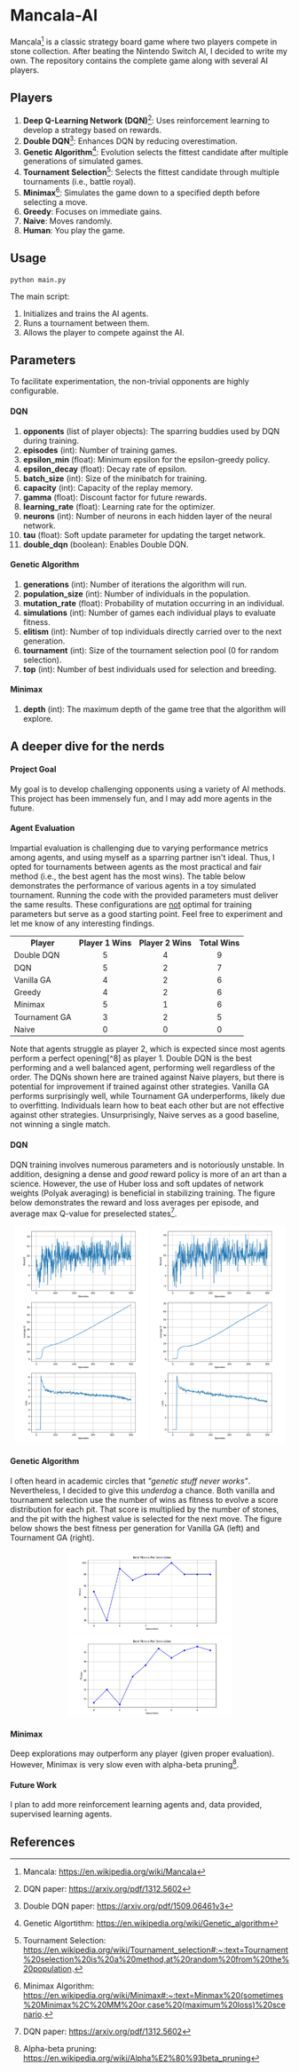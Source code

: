 # Mancala-AI
Mancala[^1] is a classic strategy board game where two players compete in stone collection. After beating the Nintendo Switch AI, I decided to write my own. The repository contains the complete game along with several AI players.

## Players
1. **Deep Q-Learning Network (DQN)**[^2]: Uses reinforcement learning to develop a strategy based on rewards.
2. **Double DQN**[^3]: Enhances DQN by reducing overestimation.
1. **Genetic Algorithm**[^4]: Evolution selects the fittest candidate after multiple generations of simulated games.
1. **Tournament Selection**[^5]: Selects the fittest candidate through multiple tournaments (i.e., battle royal).
1. **Minimax**[^6]: Simulates the game down to a specified depth before selecting a move.
1. **Greedy**: Focuses on immediate gains.
1. **Naive**: Moves randomly.
1. **Human**: You play the game.

## Usage
    python main.py
    
The main script:
1. Initializes and trains the AI agents.
2. Runs a tournament between them.
3. Allows the player to compete against the AI.

## Parameters
To facilitate experimentation, the non-trivial opponents are highly configurable.

#### DQN
1. **opponents** (list of player objects): The sparring buddies used by DQN during training. 
1. **episodes** (int): Number of training games.
1. **epsilon_min** (float): Minimum epsilon for the epsilon-greedy policy.
1. **epsilon_decay** (float): Decay rate of epsilon.
1. **batch_size** (int): Size of the minibatch for training.
1. **capacity** (int): Capacity of the replay memory.
1. **gamma** (float): Discount factor for future rewards.
1. **learning_rate** (float): Learning rate for the optimizer.
1. **neurons** (int): Number of neurons in each hidden layer of the neural network.
1. **tau** (float): Soft update parameter for updating the target network.
2. **double_dqn** (boolean): Enables Double DQN.

#### Genetic Algorithm
1. **generations** (int): Number of iterations the algorithm will run.
1. **population_size** (int): Number of individuals in the population.
1. **mutation_rate** (float): Probability of mutation occurring in an individual.
1. **simulations** (int): Number of games each individual plays to evaluate fitness.
1. **elitism** (int): Number of top individuals directly carried over to the next generation.
1. **tournament** (int): Size of the tournament selection pool (0 for random selection).
1. **top** (int): Number of best individuals used for selection and breeding.

#### Minimax
1. **depth** (int): The maximum depth of the game tree that the algorithm will explore.

## A deeper dive for the nerds

#### Project Goal
My goal is to develop challenging opponents using a variety of AI methods. This project has been immensely fun, and I may add more agents in the future.

#### Agent Evaluation
Impartial evaluation is challenging due to varying performance metrics among agents, and using myself as a sparring partner isn't ideal. Thus, I opted for tournaments between agents as the most practical and fair method (i.e., the best agent has the most wins). The table below demonstrates the performance of various agents in a toy simulated tournament. Running the code with the provided parameters must deliver the same results. These configurations are <ins>not</ins> optimal for training parameters but serve as a good starting point. Feel free to experiment and let me know of any interesting findings.
<table align="center">
  <tr>
    <th>Player</th>
    <th>Player 1 Wins</th>
    <th>Player 2 Wins</th>
    <th>Total Wins</th>
  </tr>
  <tr>
    <td>Double DQN</td>
    <td align="center">5</td>
    <td align="center">4</td>
    <td align="center">9</td>
  </tr>
  <tr>
    <td>DQN</td>
    <td align="center">5</td>
    <td align="center">2</td>
    <td align="center">7</td>
  </tr>
  <tr>
    <td>Vanilla GA</td>
    <td align="center">4</td>
    <td align="center">2</td>
    <td align="center">6</td>
  </tr>
  <tr>
    <td>Greedy</td>
    <td align="center">4</td>
    <td align="center">2</td>
    <td align="center">6</td>
  </tr>
  <tr>
    <td>Minimax</td>
    <td align="center">5</td>
    <td align="center">1</td>
    <td align="center">6</td>
  </tr>
  <tr>
    <td>Tournament GA</td>
    <td align="center">3</td>
    <td align="center">2</td>
    <td align="center">5</td>
  </tr>
  <tr>
    <td>Naive</td>
    <td align="center">0</td>
    <td align="center">0</td>
    <td align="center">0</td>
  </tr>
</table>
Note that agents struggle as player 2, which is expected since most agents perform a perfect opening[^8] as player 1. Double DQN is the best performing and a well balanced agent, performing well regardless of the order. The DQNs shown here are trained against Naive players, but there is potential for improvement if trained against other strategies. Vanilla GA performs surprisingly well, while Tournament GA underperforms, likely due to overfitting. Individuals learn how to beat each other but are not effective against other strategies. Unsurprisingly, Naive serves as a good baseline, not winning a single match.

#### DQN
DQN training involves numerous parameters and is notoriously unstable. In addition, designing a dense and *good* reward policy is more of an art than a science. However, the use of Huber loss and soft updates of network weights (Polyak averaging) is beneficial in stabilizing training. The figure below demonstrates the reward and loss averages per episode, and average max Q-value for preselected states[^2].
<p align="center">
<img src="./plots/dqn.png" style="width:48%" title="DQN"> 
    <img src="./plots/ddqn.png" style="width:48%" title="DDQN"> 
</p>

#### Genetic Algorithm
I often heard in academic circles that *"genetic stuff never works"*. Nevertheless, I decided to give this *underdog* a chance. Both vanilla and tournament selection use the number of wins as fitness to evolve a score distribution for each pit. That score is multiplied by the number of stones, and the pit with the highest value is selected for the next move. The figure below shows the best fitness per generation for Vanilla GA (left) and Tournament GA (right).
<p align="center">
<img src="./plots/ga_random.png" style="width:59%" title="Vanilla GA"> 
<img src="./plots/ga_tournament.png" style="width:59%" title="GA Tournament">
</p>

#### Minimax
Deep explorations may outperform any player (given proper evaluation). However, Minimax is very slow even with alpha-beta pruning[^8]. 

#### Future Work
I plan to add more reinforcement learning agents and, data provided, supervised learning agents.

## References
[^1]: Mancala: https://en.wikipedia.org/wiki/Mancala
[^2]: DQN paper: https://arxiv.org/pdf/1312.5602
[^3]: Double DQN paper: https://arxiv.org/pdf/1509.06461v3
[^4]: Genetic Algortithm: https://en.wikipedia.org/wiki/Genetic_algorithm
[^5]: Tournament Selection: https://en.wikipedia.org/wiki/Tournament_selection#:~:text=Tournament%20selection%20is%20a%20method,at%20random%20from%20the%20population.
[^6]: Minimax Algorithm: https://en.wikipedia.org/wiki/Minimax#:~:text=Minmax%20(sometimes%20Minimax%2C%20MM%20or,case%20(maximum%20loss)%20scenario.
[^7]: https://naml.us/paper/irving2000_kalah.pdf
[^8]: Alpha-beta pruning: https://en.wikipedia.org/wiki/Alpha%E2%80%93beta_pruning
